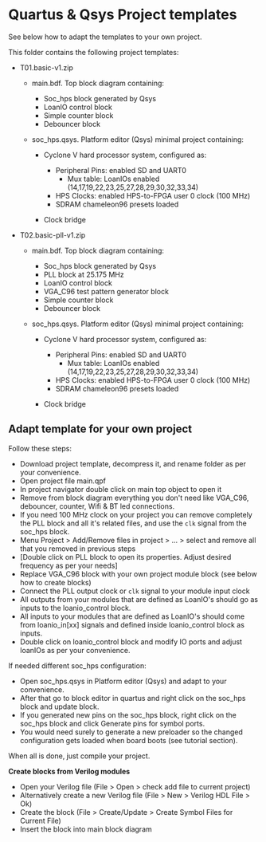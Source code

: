 # Quartus & Qsys Project templates 

See below how to adapt the templates to your own project.

This folder contains the following project templates:

* T01.basic-v1.zip

  * main.bdf. Top block diagram containing:

    * Soc_hps block generated by Qsys
    * LoanIO control block
    * Simple counter block 
    * Debouncer block

  * soc_hps.qsys. Platform editor (Qsys) minimal project containing:

    * Cyclone V hard processor system, configured as:

      * Peripheral Pins: enabled SD and UART0
        * Mux table: LoanIOs enabled (14,17,19,22,23,25,27,28,29,30,32,33,34)
      * HPS Clocks: enabled HPS-to-FPGA user 0 clock (100 MHz)
      * SDRAM chameleon96 presets loaded

    * Clock bridge

      

* T02.basic-pll-v1.zip
  
  * main.bdf. Top block diagram containing:
  
    * Soc_hps block generated by Qsys
    * PLL block at 25.175 MHz
    * LoanIO control block
    * VGA_C96 test pattern generator block
    * Simple counter block 
    * Debouncer block
  
  * soc_hps.qsys. Platform editor (Qsys) minimal project containing:
  
    * Cyclone V hard processor system, configured as:
  
      * Peripheral Pins: enabled SD and UART0
        * Mux table: LoanIOs enabled (14,17,19,22,23,25,27,28,29,30,32,33,34)
      * HPS Clocks: enabled HPS-to-FPGA user 0 clock (100 MHz)
      * SDRAM chameleon96 presets loaded
  
    * Clock bridge
  
      

Adapt template for your own project
--------------------------------------------------------

Follow these steps:

* Download project template, decompress it, and rename folder as per your convenience.
* Open project file main.qpf
* In project navigator double click on main top object to open it
* Remove from block diagram everything you don't need like  VGA_C96, debouncer, counter, Wifi & BT led connections.
* If you need 100 MHz clock on your project you can remove completely the PLL block and all it's related files, and use the `clk` signal from the soc_hps block.
* Menu Project > Add/Remove files in project  > ...  > select and remove all that you removed in previous steps
* [Double click on PLL block to open its properties. Adjust desired frequency as per your needs]
* Replace VGA_C96 block with your own project module block (see below how to create blocks)
* Connect the PLL output clock or `clk` signal to your module input clock
* All outputs from your modules that are defined as LoanIO's should go as inputs to the loanio_control block.
* All inputs to your modules that are defined as LoanIO's should come from loanio_in[xx] signals and defined inside loanio_control block as inputs.
* Double click on loanio_control block and modify IO ports and adjust loanIOs as per your convenience.



If needed different soc_hps configuration:

* Open soc_hps.qsys in Platform editor (Qsys) and adapt to your convenience.
* After that go to block editor in quartus and right click on the soc_hps block and update block.
* If you generated new pins on the soc_hps block, right click on the soc_hps block and click Generate pins for symbol ports.
* You would need surely to generate a new preloader so the changed configuration gets loaded when board boots (see tutorial section).

When all is done, just compile your project.

**Create blocks from Verilog modules**

* Open your Verilog file (File > Open > check add file to current project)
* Alternatively create a new Verilog file  (File > New > Verilog HDL File > Ok)
* Create the block (File > Create/Update > Create Symbol Files for Current File)
* Insert the block into main block diagram